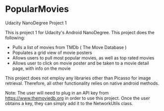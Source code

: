 # PopularMovies
Udacity NanoDegree Project 1

This is project 1 for Udacity's Android NanoDegree. This project does the following: 
- Pulls a list of movies from TMDb ( The Move Database ) 
- Populates a grid view of movie posters 
- Allows users to pull most popular movies, as well as top rated movies
- Allows user to click on movie poster and be taken to a movie detail page, with info on the movie

This project does not employ any libraries other than Picasso for image retrieval.  Therefore, all 
other functionality relies on native android methods.  

Note:  The user will need to plug in an API key from https://www.themoviedb.org in order to use this project. 
Once the user obtains a key, they can simply add it to the NetworkUtils class. 
